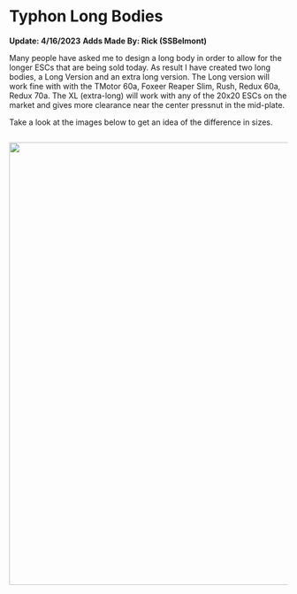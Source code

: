 # Typhon Long Bodies
**Update: 4/16/2023**
**Adds Made By: Rick (SSBelmont)**

Many people have asked me to design a long body in order to allow for the longer ESCs that are being sold today.  As result I have created two long bodies, a Long Version and an extra long version.  The Long version will work fine with with the TMotor 60a, Foxeer Reaper Slim, Rush, Redux 60a, Redux 70a.  The XL (extra-long) will work with any of the 20x20 ESCs on the market and gives more clearance near the center pressnut in the mid-plate.

Take a look at the images below to get an idea of the difference in sizes.


![]()




<img src="https://github.com/SouthEastFPV/Typhon/blob/main/Images/T_v7_Assembly.jpg?raw=true" width="800">
